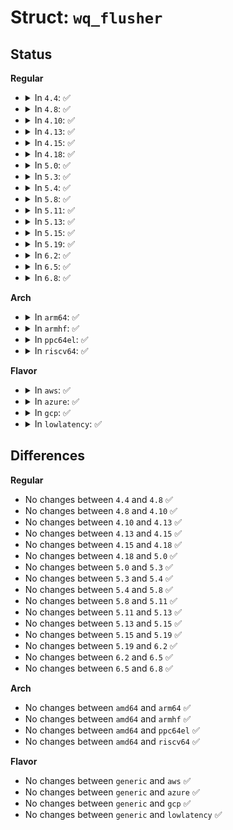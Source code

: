# Struct: <code>wq_flusher</code>

## Status
<b>Regular</b>
<ul>
<li>
<details>
<summary>In <code>4.4</code>: ✅</summary>

```c
struct wq_flusher {
    struct list_head list;
    int flush_color;
    struct completion done;
};
```
</details>
</li>
<li>
<details>
<summary>In <code>4.8</code>: ✅</summary>

```c
struct wq_flusher {
    struct list_head list;
    int flush_color;
    struct completion done;
};
```
</details>
</li>
<li>
<details>
<summary>In <code>4.10</code>: ✅</summary>

```c
struct wq_flusher {
    struct list_head list;
    int flush_color;
    struct completion done;
};
```
</details>
</li>
<li>
<details>
<summary>In <code>4.13</code>: ✅</summary>

```c
struct wq_flusher {
    struct list_head list;
    int flush_color;
    struct completion done;
};
```
</details>
</li>
<li>
<details>
<summary>In <code>4.15</code>: ✅</summary>

```c
struct wq_flusher {
    struct list_head list;
    int flush_color;
    struct completion done;
};
```
</details>
</li>
<li>
<details>
<summary>In <code>4.18</code>: ✅</summary>

```c
struct wq_flusher {
    struct list_head list;
    int flush_color;
    struct completion done;
};
```
</details>
</li>
<li>
<details>
<summary>In <code>5.0</code>: ✅</summary>

```c
struct wq_flusher {
    struct list_head list;
    int flush_color;
    struct completion done;
};
```
</details>
</li>
<li>
<details>
<summary>In <code>5.3</code>: ✅</summary>

```c
struct wq_flusher {
    struct list_head list;
    int flush_color;
    struct completion done;
};
```
</details>
</li>
<li>
<details>
<summary>In <code>5.4</code>: ✅</summary>

```c
struct wq_flusher {
    struct list_head list;
    int flush_color;
    struct completion done;
};
```
</details>
</li>
<li>
<details>
<summary>In <code>5.8</code>: ✅</summary>

```c
struct wq_flusher {
    struct list_head list;
    int flush_color;
    struct completion done;
};
```
</details>
</li>
<li>
<details>
<summary>In <code>5.11</code>: ✅</summary>

```c
struct wq_flusher {
    struct list_head list;
    int flush_color;
    struct completion done;
};
```
</details>
</li>
<li>
<details>
<summary>In <code>5.13</code>: ✅</summary>

```c
struct wq_flusher {
    struct list_head list;
    int flush_color;
    struct completion done;
};
```
</details>
</li>
<li>
<details>
<summary>In <code>5.15</code>: ✅</summary>

```c
struct wq_flusher {
    struct list_head list;
    int flush_color;
    struct completion done;
};
```
</details>
</li>
<li>
<details>
<summary>In <code>5.19</code>: ✅</summary>

```c
struct wq_flusher {
    struct list_head list;
    int flush_color;
    struct completion done;
};
```
</details>
</li>
<li>
<details>
<summary>In <code>6.2</code>: ✅</summary>

```c
struct wq_flusher {
    struct list_head list;
    int flush_color;
    struct completion done;
};
```
</details>
</li>
<li>
<details>
<summary>In <code>6.5</code>: ✅</summary>

```c
struct wq_flusher {
    struct list_head list;
    int flush_color;
    struct completion done;
};
```
</details>
</li>
<li>
<details>
<summary>In <code>6.8</code>: ✅</summary>

```c
struct wq_flusher {
    struct list_head list;
    int flush_color;
    struct completion done;
};
```
</details>
</li>
</ul>
<b>Arch</b>
<ul>
<li>
<details>
<summary>In <code>arm64</code>: ✅</summary>

```c
struct wq_flusher {
    struct list_head list;
    int flush_color;
    struct completion done;
};
```
</details>
</li>
<li>
<details>
<summary>In <code>armhf</code>: ✅</summary>

```c
struct wq_flusher {
    struct list_head list;
    int flush_color;
    struct completion done;
};
```
</details>
</li>
<li>
<details>
<summary>In <code>ppc64el</code>: ✅</summary>

```c
struct wq_flusher {
    struct list_head list;
    int flush_color;
    struct completion done;
};
```
</details>
</li>
<li>
<details>
<summary>In <code>riscv64</code>: ✅</summary>

```c
struct wq_flusher {
    struct list_head list;
    int flush_color;
    struct completion done;
};
```
</details>
</li>
</ul>
<b>Flavor</b>
<ul>
<li>
<details>
<summary>In <code>aws</code>: ✅</summary>

```c
struct wq_flusher {
    struct list_head list;
    int flush_color;
    struct completion done;
};
```
</details>
</li>
<li>
<details>
<summary>In <code>azure</code>: ✅</summary>

```c
struct wq_flusher {
    struct list_head list;
    int flush_color;
    struct completion done;
};
```
</details>
</li>
<li>
<details>
<summary>In <code>gcp</code>: ✅</summary>

```c
struct wq_flusher {
    struct list_head list;
    int flush_color;
    struct completion done;
};
```
</details>
</li>
<li>
<details>
<summary>In <code>lowlatency</code>: ✅</summary>

```c
struct wq_flusher {
    struct list_head list;
    int flush_color;
    struct completion done;
};
```
</details>
</li>
</ul>

## Differences
<b>Regular</b>
<ul>
<li>
No changes between <code>4.4</code> and <code>4.8</code> ✅
</li>
<li>
No changes between <code>4.8</code> and <code>4.10</code> ✅
</li>
<li>
No changes between <code>4.10</code> and <code>4.13</code> ✅
</li>
<li>
No changes between <code>4.13</code> and <code>4.15</code> ✅
</li>
<li>
No changes between <code>4.15</code> and <code>4.18</code> ✅
</li>
<li>
No changes between <code>4.18</code> and <code>5.0</code> ✅
</li>
<li>
No changes between <code>5.0</code> and <code>5.3</code> ✅
</li>
<li>
No changes between <code>5.3</code> and <code>5.4</code> ✅
</li>
<li>
No changes between <code>5.4</code> and <code>5.8</code> ✅
</li>
<li>
No changes between <code>5.8</code> and <code>5.11</code> ✅
</li>
<li>
No changes between <code>5.11</code> and <code>5.13</code> ✅
</li>
<li>
No changes between <code>5.13</code> and <code>5.15</code> ✅
</li>
<li>
No changes between <code>5.15</code> and <code>5.19</code> ✅
</li>
<li>
No changes between <code>5.19</code> and <code>6.2</code> ✅
</li>
<li>
No changes between <code>6.2</code> and <code>6.5</code> ✅
</li>
<li>
No changes between <code>6.5</code> and <code>6.8</code> ✅
</li>
</ul>
<b>Arch</b>
<ul>
<li>
No changes between <code>amd64</code> and <code>arm64</code> ✅
</li>
<li>
No changes between <code>amd64</code> and <code>armhf</code> ✅
</li>
<li>
No changes between <code>amd64</code> and <code>ppc64el</code> ✅
</li>
<li>
No changes between <code>amd64</code> and <code>riscv64</code> ✅
</li>
</ul>
<b>Flavor</b>
<ul>
<li>
No changes between <code>generic</code> and <code>aws</code> ✅
</li>
<li>
No changes between <code>generic</code> and <code>azure</code> ✅
</li>
<li>
No changes between <code>generic</code> and <code>gcp</code> ✅
</li>
<li>
No changes between <code>generic</code> and <code>lowlatency</code> ✅
</li>
</ul>
